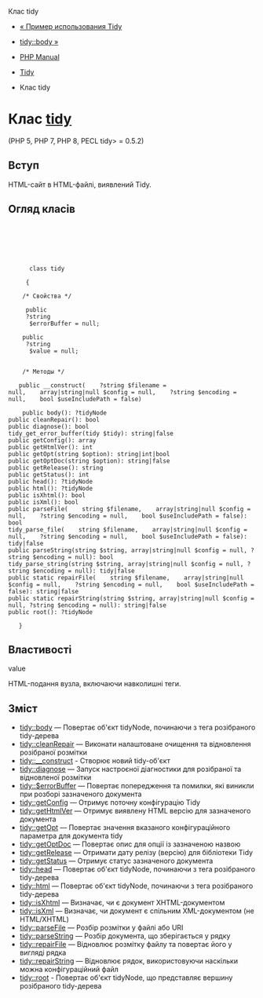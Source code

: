 Клас tidy

-   [« Пример использования Tidy](tidy.examples.basic.html)
    
-   [tidy::body »](tidy.body.html)
    
-   [PHP Manual](index.html)
    
-   [Tidy](book.tidy.html)
    
-   Клас tidy
    

# Клас [tidy](class.tidy.html)

(PHP 5, PHP 7, PHP 8, PECL tidy> = 0.5.2)

## Вступ

HTML-сайт в HTML-файлі, виявлений Tidy.

## Огляд класів

```classsynopsis

     
    

    
     
      class tidy
     
     {

    /* Свойства */
    
     public
     ?string
      $errorBuffer = null;

    public
     ?string
      $value = null;


    /* Методы */
    
   public __construct(    ?string $filename = null,    array|string|null $config = null,    ?string $encoding = null,    bool $useIncludePath = false)

    public body(): ?tidyNode
public cleanRepair(): bool
public diagnose(): bool
tidy_get_error_buffer(tidy $tidy): string|false
public getConfig(): array
public getHtmlVer(): int
public getOpt(string $option): string|int|bool
public getOptDoc(string $option): string|false
public getRelease(): string
public getStatus(): int
public head(): ?tidyNode
public html(): ?tidyNode
public isXhtml(): bool
public isXml(): bool
public parseFile(    string $filename,    array|string|null $config = null,    ?string $encoding = null,    bool $useIncludePath = false): bool
tidy_parse_file(    string $filename,    array|string|null $config = null,    ?string $encoding = null,    bool $useIncludePath = false): tidy|false
public parseString(string $string, array|string|null $config = null, ?string $encoding = null): bool
tidy_parse_string(string $string, array|string|null $config = null, ?string $encoding = null): tidy|false
public static repairFile(    string $filename,    array|string|null $config = null,    ?string $encoding = null,    bool $useIncludePath = false): string|false
public static repairString(string $string, array|string|null $config = null, ?string $encoding = null): string|false
public root(): ?tidyNode

   }
```

## Властивості

value

HTML-подання вузла, включаючи навколишні теги.

## Зміст

-   [tidy::body](tidy.body.html) — Повертає об'єкт tidyNode, починаючи з тега розібраного tidy-дерева
-   [tidy::cleanRepair](tidy.cleanrepair.html) — Виконати налаштоване очищення та відновлення розібраної розмітки
-   [tidy::\_\_construct](tidy.construct.html) - Створює новий tidy-об'єкт
-   [tidy::diagnose](tidy.diagnose.html) — Запуск настроєної діагностики для розібраної та відновленої розмітки
-   [tidy::$errorBuffer](tidy.props.errorbuffer.html) — Повертає попередження та помилки, які виникли при розборі зазначеного документа
-   [tidy::getConfig](tidy.getconfig.html) — Отримує поточну конфігурацію Tidy
-   [tidy::getHtmlVer](tidy.gethtmlver.html) — Отримує виявлену HTML версію для зазначеного документа
-   [tidy::getOpt](tidy.getopt.html) — Повертає значення вказаного конфігураційного параметра для документа tidy
-   [tidy::getOptDoc](tidy.getoptdoc.html) — Повертає опис для опції із зазначеною назвою
-   [tidy::getRelease](tidy.getrelease.html) — Отримати дату релізу (версію) для бібліотеки Tidy
-   [tidy::getStatus](tidy.getstatus.html) — Отримує статус зазначеного документа
-   [tidy::head](tidy.head.html) — Повертає об'єкт tidyNode, починаючи з тега розібраного tidy-дерева
-   [tidy::html](tidy.html.html) — Повертає об'єкт tidyNode, починаючи з тега розібраного tidy-дерева
-   [tidy::isXhtml](tidy.isxhtml.html) — Визначає, чи є документ XHTML-документом
-   [tidy::isXml](tidy.isxml.html) — Визначає, чи документ є спільним XML-документом (не HTML/XHTML)
-   [tidy::parseFile](tidy.parsefile.html) — Розбір розмітки у файлі або URI
-   [tidy::parseString](tidy.parsestring.html) — Розбір документа, що зберігається у рядку
-   [tidy::repairFile](tidy.repairfile.html) — Відновлює розмітку файлу та повертає його у вигляді рядка
-   [tidy::repairString](tidy.repairstring.html) — Відновлює рядок, використовуючи наскільки можна конфігураційний файл
-   [tidy::root](tidy.root.html) - Повертає об'єкт tidyNode, що представляє вершину розібраного tidy-дерева